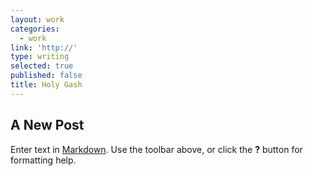 ```yaml
---
layout: work
categories:
  - work
link: 'http://'
type: writing
selected: true
published: false
title: Holy Gash
---
```

## A New Post

Enter text in [Markdown](http://daringfireball.net/projects/markdown/). Use the toolbar above, or click the **?** button for formatting help.
